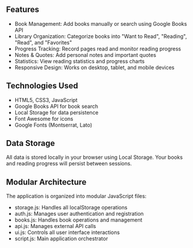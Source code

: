 ## Features

- Book Management: Add books manually or search using Google Books API
- Library Organization: Categorize books into "Want to Read", "Reading", "Read", and "Favorites"
- Progress Tracking: Record pages read and monitor reading progress
- Notes & Quotes: Add personal notes and important quotes
- Statistics: View reading statistics and progress charts
- Responsive Design: Works on desktop, tablet, and mobile devices

## Technologies Used

- HTML5, CSS3, JavaScript 
- Google Books API for book search
- Local Storage for data persistence
- Font Awesome for icons
- Google Fonts (Montserrat, Lato)

## Data Storage

All data is stored locally in your browser using Local Storage. Your books and reading progress will persist between sessions.

## Modular Architecture

The application is organized into modular JavaScript files:
- storage.js: Handles all localStorage operations
- auth.js: Manages user authentication and registration
- books.js: Handles book operations and management
- api.js: Manages external API calls
- ui.js: Controls all user interface interactions
- script.js: Main application orchestrator